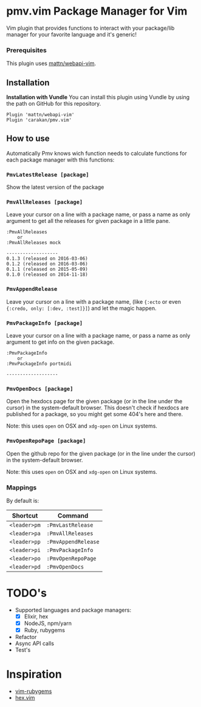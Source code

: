 # pmv.vim Package Manager for Vim

Vim plugin that provides functions to interact with your package/lib manager for your
favorite language and it's generic!

### Prerequisites

This plugin uses [mattn/webapi-vim](https://github.com/mattn/webapi-vim).

## Installation

**Installation with Vundle**
You can install this plugin using Vundle by using the path on GitHub for this repository.

```
Plugin 'mattn/webapi-vim'
Plugin 'carakan/pmv.vim'
```

## How to use

Automatically Pmv knows wich function needs to calculate functions for each package manager
with this functions:

### `PmvLatestRelease [package]`

Show the latest version of the package

### `PmvAllReleases [package]`

Leave your cursor on a line with a package name, or pass a name as only
argument to get all the releases for given package in a little pane.

```
:PmvAllReleases
    or
:PmvAllReleases mock

-------------------
0.1.3 (released on 2016-03-06)
0.1.2 (released on 2016-03-06)
0.1.1 (released on 2015-05-09)
0.1.0 (released on 2014-11-18)
```

### `PmvAppendRelease`

Leave your cursor on a line with a package name, (like `{:ecto` or even
`{:credo, only: [:dev, :test]}]`) and let the magic happen.

### `PmvPackageInfo [package]`

Leave your cursor on a line with a package name, or pass a name as only
argument to get info on the given package.

```
:PmvPackageInfo
    or
:PmvPackageInfo portmidi

-------------------
```

### `PmvOpenDocs [package]`

Open the hexdocs page for the given package (or in the line under the cursor)
in the system-default browser. This doesn't check if hexdocs are published for
a package, so you might get some 404's here and there.

Note: this uses `open` on OSX and `xdg-open` on Linux systems.

### `PmvOpenRepoPage [package]`

Open the github repo for the given package (or in the line under the cursor) in
the system-default browser.

Note: this uses `open` on OSX and `xdg-open` on Linux systems.

### Mappings

By default is:

| Shortcut     | Command             |
| ------------ | ------------------- |
| `<leader>pm` | `:PmvLastRelease`   |
| `<leader>pa` | `:PmvAllReleases`   |
| `<leader>pp` | `:PmvAppendRelease` |
| `<leader>pi` | `:PmvPackageInfo`   |
| `<leader>po` | `:PmvOpenRepoPage`  |
| `<leader>pd` | `:PmvOpenDocs`      |

# TODO's

- Supported languages and package managers:
  - [x] Elixir, hex
  - [x] NodeJS, npm/yarn
  - [x] Ruby, rubygems
- Refactor
- Async API calls
- Test's

# Inspiration

- [vim-rubygems](https://github.com/alexbel/vim-rubygems)
- [hex.vim](https://github.com/lucidstack/hex.vim)
